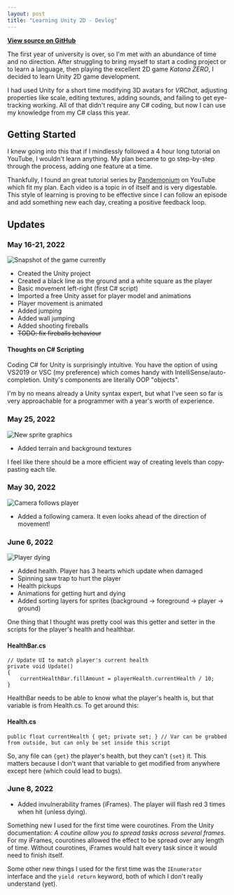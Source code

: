 ```yaml
---
layout: post
title: "Learning Unity 2D - Devlog"
---
```


**[View source on GitHub](https://github.com/asouvanlasy/unity-basic-2d-platformer)**

The first year of university is over, so I'm met with an abundance of time and no direction. After struggling to bring myself to start a coding project or to learn a language, then playing the excellent 2D game *Katana ZERO*, I decided to learn Unity 2D game development.

I had used Unity for a short time modifying 3D avatars for *VRChat*, adjusting properties like scale, editing textures, adding sounds, and failing to get eye-tracking working. All of that didn't require any C# coding, but now I can use my knowledge from my C# class this year.

## Getting Started

I knew going into this that if I mindlessly followed a 4 hour long tutorial on YouTube, I wouldn't learn anything. My plan became to go step-by-step through the process, adding one feature at a time.

Thankfully, I found an great tutorial series by [Pandemonium](https://www.youtube.com/playlist?list=PLgOEwFbvGm5o8hayFB6skAfa8Z-mw4dPV) on YouTube which fit my plan. Each video is a topic in of itself and is very digestable. This style of learning is proving to be effective since I can follow an episode and add something new each day, creating a positive feedback loop.

## Updates

### May 16-21, 2022

![Snapshot of the game currently](https://i.imgur.com/TEDrj5G.png)

- Created the Unity project
- Created a black line as the ground and a white square as the player
- Basic movement left-right (first C# script)
- Imported a free Unity asset for player model and animations
- Player movement is animated
- Added jumping
- Added wall jumping
- Added shooting fireballs
- ~~TODO: fix fireballs behaviour~~

#### Thoughts on C# Scripting

Coding C# for Unity is surprisingly intuitive. You have the option of using VS2019 or VSC (my preference) which comes handy with IntelliSense/auto-completion. Unity's components are literally OOP "objects".

I'm by no means already a Unity syntax expert, but what I've seen so far is very approachable for a programmer with a year's worth of experience.

### May 25, 2022

![New sprite graphics](https://i.imgur.com/ftEodPn.png)

-  Added terrain and background textures

I feel like there should be a more efficient way of creating levels than copy-pasting each tile.

### May 30, 2022

![Camera follows player](https://i.imgur.com/anZPFED.gif)

- Added a following camera. It even looks ahead of the direction of movement!

### June 6, 2022

![Player dying](https://i.imgur.com/svYPfE5.png)

- Added health. Player has 3 hearts which update when damaged
- Spinning saw trap to hurt the player
- Health pickups
- Animations for getting hurt and dying
- Added sorting layers for sprites (background -> foreground -> player -> ground)

One thing that I thought was pretty cool was this getter and setter in the scripts for the player's health and healthbar.

#### HealthBar.cs
```
// Update UI to match player's current health
private void Update()
{
    currentHealthBar.fillAmount = playerHealth.currentHealth / 10; 
}
```

HealthBar needs to be able to know what the player's health is, but that variable is from Health.cs. To get around this:

#### Health.cs
```
public float currentHealth { get; private set; } // Var can be grabbed from outside, but can only be set inside this script
```

So, any file can `{get}` the player's health, but they can't `{set}` it. This matters because I don't want that variable to get modified from anywhere except here (which could lead to bugs).

### June 8, 2022

- Added invulnerability frames (iFrames). The player will flash red 3 times when hit (unless dying).

Something new I used for the first time were courotines. From the Unity documentation: *A coutine allow you to spread tasks across several frames*. For my iFrames, courotines allowed the effect to be spread over any length of time. Without courotines, iFrames would halt every task since it would need to finish itself. 

Some other new things I used for the first time was the `IEnumerator` interface and the `yield return` keyword, both of which I don't really understand (yet).